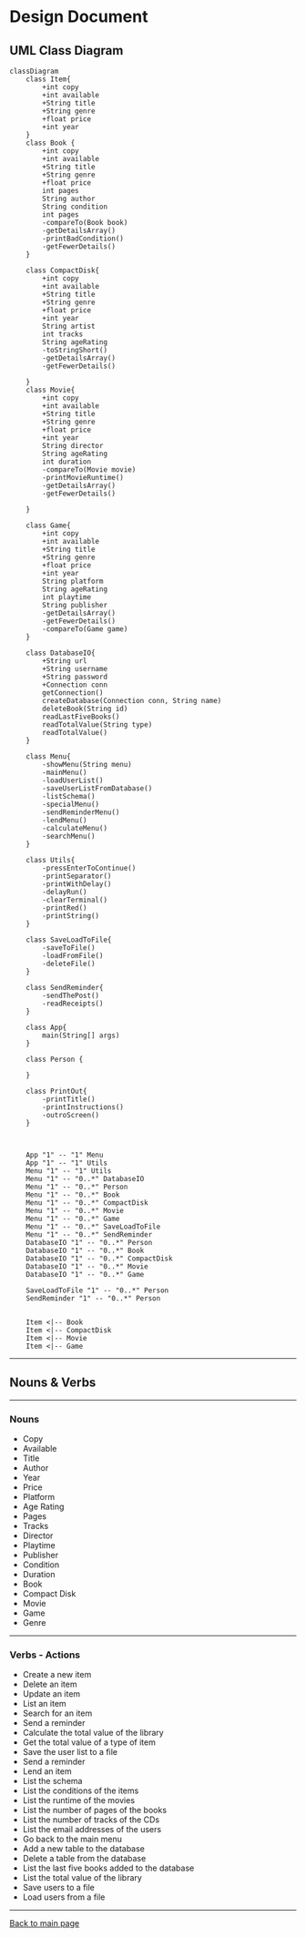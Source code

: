 # Design Document

## UML Class Diagram

```mermaid
classDiagram
    class Item{
        +int copy
        +int available
        +String title
        +String genre
        +float price
        +int year
    }
    class Book {
        +int copy
        +int available
        +String title
        +String genre
        +float price
        int pages
        String author
        String condition
        int pages
        -compareTo(Book book)
        -getDetailsArray()
        -printBadCondition()
        -getFewerDetails()
    }

    class CompactDisk{
        +int copy
        +int available
        +String title
        +String genre
        +float price
        +int year
        String artist
        int tracks
        String ageRating
        -toStringShort()
        -getDetailsArray()
        -getFewerDetails()

    }
    class Movie{
        +int copy
        +int available
        +String title
        +String genre
        +float price
        +int year
        String director
        String ageRating
        int duration
        -compareTo(Movie movie)
        -printMovieRuntime()
        -getDetailsArray()
        -getFewerDetails()

    }

    class Game{
        +int copy
        +int available
        +String title
        +String genre
        +float price
        +int year
        String platform
        String ageRating
        int playtime
        String publisher
        -getDetailsArray()
        -getFewerDetails()
        -compareTo(Game game)
    }

    class DatabaseIO{
        +String url
        +String username
        +String password
        +Connection conn
        getConnection()
        createDatabase(Connection conn, String name)
        deleteBook(String id)
        readLastFiveBooks()
        readTotalValue(String type)
        readTotalValue()
    }

    class Menu{
        -showMenu(String menu)
        -mainMenu()
        -loadUserList()
        -saveUserListFromDatabase()
        -listSchema()
        -specialMenu()
        -sendReminderMenu()
        -lendMenu()
        -calculateMenu()
        -searchMenu()
    }

    class Utils{
        -pressEnterToContinue()
        -printSeparator()
        -printWithDelay()
        -delayRun()
        -clearTerminal()
        -printRed()
        -printString()
    }

    class SaveLoadToFile{
        -saveToFile()
        -loadFromFile()
        -deleteFile()
    }

    class SendReminder{
        -sendThePost()
        -readReceipts()
    }

    class App{
        main(String[] args)
    }

    class Person {

    }

    class PrintOut{
        -printTitle()
        -printInstructions()
        -outroScreen()
    }

   

    App "1" -- "1" Menu
    App "1" -- "1" Utils
    Menu "1" -- "1" Utils
    Menu "1" -- "0..*" DatabaseIO
    Menu "1" -- "0..*" Person
    Menu "1" -- "0..*" Book
    Menu "1" -- "0..*" CompactDisk
    Menu "1" -- "0..*" Movie
    Menu "1" -- "0..*" Game
    Menu "1" -- "0..*" SaveLoadToFile
    Menu "1" -- "0..*" SendReminder
    DatabaseIO "1" -- "0..*" Person
    DatabaseIO "1" -- "0..*" Book
    DatabaseIO "1" -- "0..*" CompactDisk
    DatabaseIO "1" -- "0..*" Movie
    DatabaseIO "1" -- "0..*" Game

    SaveLoadToFile "1" -- "0..*" Person
    SendReminder "1" -- "0..*" Person


    Item <|-- Book
    Item <|-- CompactDisk
    Item <|-- Movie
    Item <|-- Game

```

---

## Nouns & Verbs

---

### Nouns

- Copy
- Available
- Title
- Author
- Year
- Price
- Platform
- Age Rating
- Pages
- Tracks
- Director
- Playtime
- Publisher
- Condition
- Duration
- Book
- Compact Disk
- Movie
- Game
- Genre

---

### Verbs - Actions

- Create a new item
- Delete an item
- Update an item
- List an item
- Search for an item
- Send a reminder
- Calculate the total value of the library
- Get the total value of a type of item
- Save the user list to a file
- Send a reminder
- Lend an item
- List the schema
- List the conditions of the items
- List the runtime of the movies
- List the number of pages of the books
- List the number of tracks of the CDs
- List the email addresses of the users
- Go back to the main menu
- Add a new table to the database
- Delete a table from the database
- List the last five books added to the database
- List the total value of the library
- Save users to a file
- Load users from a file

---

[Back to main page](README.md)
